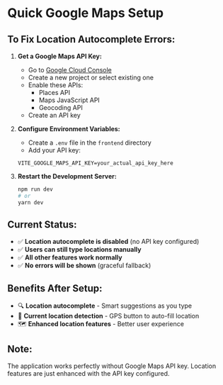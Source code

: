 # Quick Google Maps Setup

## To Fix Location Autocomplete Errors:

1. **Get a Google Maps API Key:**
   - Go to [Google Cloud Console](https://console.cloud.google.com/)
   - Create a new project or select existing one
   - Enable these APIs:
     - Places API
     - Maps JavaScript API
     - Geocoding API
   - Create an API key

2. **Configure Environment Variables:**
   - Create a `.env` file in the `frontend` directory
   - Add your API key:
   ```
   VITE_GOOGLE_MAPS_API_KEY=your_actual_api_key_here
   ```

3. **Restart the Development Server:**
   ```bash
   npm run dev
   # or
   yarn dev
   ```

## Current Status:
- ✅ **Location autocomplete is disabled** (no API key configured)
- ✅ **Users can still type locations manually**
- ✅ **All other features work normally**
- ✅ **No errors will be shown** (graceful fallback)

## Benefits After Setup:
- 🔍 **Location autocomplete** - Smart suggestions as you type
- 📍 **Current location detection** - GPS button to auto-fill location
- 🗺️ **Enhanced location features** - Better user experience

## Note:
The application works perfectly without Google Maps API key. Location features are just enhanced with the API key configured.
